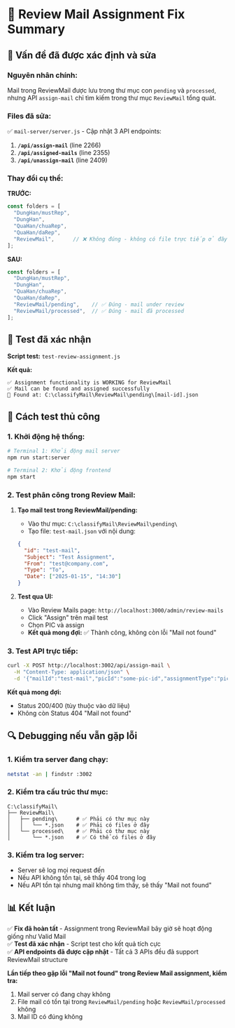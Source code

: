 # 🔧 Review Mail Assignment Fix Summary

## 🎯 Vấn đề đã được xác định và sửa

### **Nguyên nhân chính:**
Mail trong ReviewMail được lưu trong thư mục con `pending` và `processed`, nhưng API `assign-mail` chỉ tìm kiếm trong thư mục `ReviewMail` tổng quát.

### **Files đã sửa:**
✅ `mail-server/server.js` - Cập nhật 3 API endpoints:

1. **`/api/assign-mail`** (line 2266)
2. **`/api/assigned-mails`** (line 2355) 
3. **`/api/unassign-mail`** (line 2409)

### **Thay đổi cụ thể:**

**TRƯỚC:**
```javascript
const folders = [
  "DungHan/mustRep",
  "DungHan",
  "QuaHan/chuaRep",
  "QuaHan/daRep", 
  "ReviewMail",      // ❌ Không đúng - không có file trực tiếp ở đây
];
```

**SAU:**
```javascript
const folders = [
  "DungHan/mustRep",
  "DungHan", 
  "QuaHan/chuaRep",
  "QuaHan/daRep",
  "ReviewMail/pending",    // ✅ Đúng - mail under review
  "ReviewMail/processed",  // ✅ Đúng - mail đã processed
];
```

## 🧪 Test đã xác nhận

**Script test:** `test-review-assignment.js`

**Kết quả:**
```
✅ Assignment functionality is WORKING for ReviewMail
✅ Mail can be found and assigned successfully
📂 Found at: C:\classifyMail\ReviewMail\pending\[mail-id].json
```

## 🚀 Cách test thủ công

### **1. Khởi động hệ thống:**
```bash
# Terminal 1: Khởi động mail server
npm run start:server

# Terminal 2: Khởi động frontend  
npm start
```

### **2. Test phân công trong Review Mail:**

1. **Tạo mail test trong ReviewMail/pending:**
   - Vào thư mục: `C:\classifyMail\ReviewMail\pending\`
   - Tạo file: `test-mail.json` với nội dung:
   ```json
   {
     "id": "test-mail",
     "Subject": "Test Assignment",
     "From": "test@company.com",
     "Type": "To",
     "Date": ["2025-01-15", "14:30"]
   }
   ```

2. **Test qua UI:**
   - Vào Review Mails page: `http://localhost:3000/admin/review-mails`
   - Click "Assign" trên mail test
   - Chọn PIC và assign
   - **Kết quả mong đợi:** ✅ Thành công, không còn lỗi "Mail not found"

### **3. Test API trực tiếp:**
```bash
curl -X POST http://localhost:3002/api/assign-mail \
  -H "Content-Type: application/json" \
  -d '{"mailId":"test-mail","picId":"some-pic-id","assignmentType":"pic"}'
```

**Kết quả mong đợi:** 
- Status 200/400 (tùy thuộc vào dữ liệu)
- Không còn Status 404 "Mail not found"

## 🔍 Debugging nếu vẫn gặp lỗi

### **1. Kiểm tra server đang chạy:**
```bash
netstat -an | findstr :3002
```

### **2. Kiểm tra cấu trúc thư mục:**
```
C:\classifyMail\
├── ReviewMail\
│   ├── pending\      # ✅ Phải có thư mục này
│   │   └── *.json    # ✅ Phải có files ở đây
│   └── processed\    # ✅ Phải có thư mục này
│       └── *.json    # ✅ Có thể có files ở đây
```

### **3. Kiểm tra log server:**
- Server sẽ log mọi request đến
- Nếu API không tồn tại, sẽ thấy 404 trong log
- Nếu API tồn tại nhưng mail không tìm thấy, sẽ thấy "Mail not found"

## 📊 Kết luận

✅ **Fix đã hoàn tất** - Assignment trong ReviewMail bây giờ sẽ hoạt động giống như Valid Mail  
✅ **Test đã xác nhận** - Script test cho kết quả tích cực  
✅ **API endpoints đã được cập nhật** - Tất cả 3 APIs đều đã support ReviewMail structure  

**Lần tiếp theo gặp lỗi "Mail not found" trong Review Mail assignment, kiểm tra:**
1. Mail server có đang chạy không
2. File mail có tồn tại trong `ReviewMail/pending` hoặc `ReviewMail/processed` không
3. Mail ID có đúng không